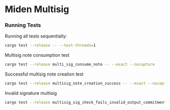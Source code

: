 # Miden Multisig

### Running Tests

Running all tests sequentially:
```bash
cargo test --release -- --test-threads=1
```

Multisig note consumption test
```bash
cargo test --release multi_sig_consume_note -- --exact --nocapture
```

Successful multisig note creation test
```bash
cargo test --release multisig_note_creation_success -- --exact --nocapture
```

Invalid signature multisig
```bash
cargo test --release multisig_sig_check_fails_invalid_output_commitment -- --exact --nocapture
```